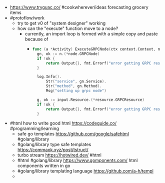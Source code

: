 - https://www.tryguac.co/ #cookwherever/ideas forecasting grocery items
- #protoflow/work
	- try to get v0 of "system designer" working
	- how can the "execute" function move to a node?
		- currently, an import loop is formed with a simple copy and paste because of
			- ```go
			  func (a *Activity) ExecuteGRPCNode(ctx context.Context, n node.Node, input Input) (Output, error) {
			  	gn, ok := n.(*node.GRPCNode)
			  	if !ok {
			  		return Output{}, fmt.Errorf("error getting GRPC resource: %s.%s", gn.Service, gn.Method)
			  	}
			  
			  	log.Info().
			  		Str("service", gn.Service).
			  		Str("method", gn.Method).
			  		Msg("setting up grpc node")
			  
			  	g, ok := input.Resource.(*resource.GRPCResource)
			  	if !ok {
			  		return Output{}, fmt.Errorf("error getting GRPC resource: %s.%s", gn.Service, gn.Method)
			  	}
			  
			  ```
- #html how to write good html https://codeguide.co/ #programming/learning
	- safe go templates https://github.com/google/safehtml #golang/library
	- #golang/library type safe templates https://commaok.xyz/post/tstruct/
	- turbo stream https://hotwired.dev/ #html
	- #html #golang/library https://www.gomponents.com/ html components written in go
	- #golang/library templating language https://github.com/a-h/templ
	-
